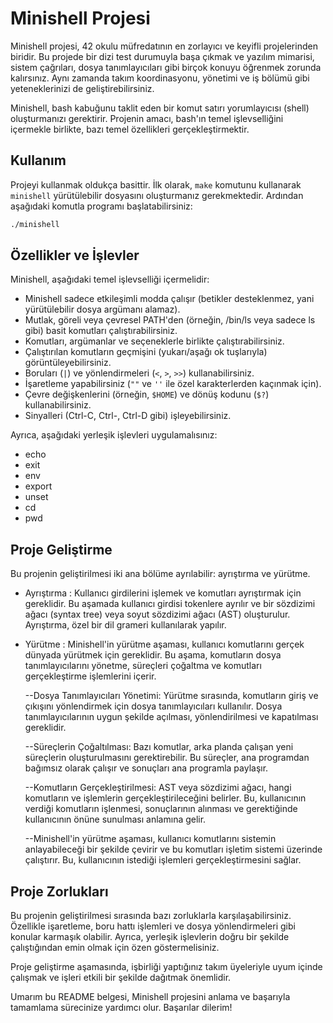 # Minishell Projesi

Minishell projesi, 42 okulu müfredatının en zorlayıcı ve keyifli projelerinden biridir. Bu projede bir dizi test durumuyla başa çıkmak ve yazılım mimarisi, sistem çağrıları, dosya tanımlayıcıları gibi birçok konuyu öğrenmek zorunda kalırsınız. Aynı zamanda takım koordinasyonu, yönetimi ve iş bölümü gibi yeteneklerinizi de geliştirebilirsiniz.

Minishell, bash kabuğunu taklit eden bir komut satırı yorumlayıcısı (shell) oluşturmanızı gerektirir. Projenin amacı, bash'ın temel işlevselliğini içermekle birlikte, bazı temel özellikleri gerçekleştirmektir.

## Kullanım

Projeyi kullanmak oldukça basittir. İlk olarak, `make` komutunu kullanarak `minishell` yürütülebilir dosyasını oluşturmanız gerekmektedir. Ardından aşağıdaki komutla programı başlatabilirsiniz:

```bash
./minishell
```

## Özellikler ve İşlevler

Minishell, aşağıdaki temel işlevselliği içermelidir:

- Minishell sadece etkileşimli modda çalışır (betikler desteklenmez, yani yürütülebilir dosya argümanı alamaz).
- Mutlak, göreli veya çevresel PATH'den (örneğin, /bin/ls veya sadece ls gibi) basit komutları çalıştırabilirsiniz.
- Komutları, argümanlar ve seçeneklerle birlikte çalıştırabilirsiniz.
- Çalıştırılan komutların geçmişini (yukarı/aşağı ok tuşlarıyla) görüntüleyebilirsiniz.
- Boruları (`|`) ve yönlendirmeleri (`<`, `>`, `>>`) kullanabilirsiniz.
- İşaretleme yapabilirsiniz (`""` ve `''` ile özel karakterlerden kaçınmak için).
- Çevre değişkenlerini (örneğin, `$HOME`) ve dönüş kodunu (`$?`) kullanabilirsiniz.
- Sinyalleri (Ctrl-C, Ctrl-\, Ctrl-D gibi) işleyebilirsiniz.

Ayrıca, aşağıdaki yerleşik işlevleri uygulamalısınız:

- echo
- exit
- env
- export
- unset
- cd
- pwd

## Proje Geliştirme

Bu projenin geliştirilmesi iki ana bölüme ayrılabilir: ayrıştırma ve yürütme.

- Ayrıştırma : 
Kullanıcı girdilerini işlemek ve komutları ayrıştırmak için gereklidir. Bu aşamada kullanıcı girdisi tokenlere ayrılır ve bir sözdizimi ağacı (syntax tree) veya soyut sözdizimi ağacı (AST) oluşturulur. Ayrıştırma, özel bir dil grameri kullanılarak yapılır.

- Yürütme : 
Minishell'in yürütme aşaması, kullanıcı komutlarını gerçek dünyada yürütmek için gereklidir. Bu aşama, komutların dosya tanımlayıcılarını yönetme, süreçleri çoğaltma ve komutları gerçekleştirme işlemlerini içerir.

    --Dosya Tanımlayıcıları Yönetimi: Yürütme sırasında, komutların giriş ve çıkışını yönlendirmek için dosya tanımlayıcıları kullanılır. Dosya tanımlayıcılarının uygun şekilde açılması, yönlendirilmesi ve kapatılması gereklidir.

    --Süreçlerin Çoğaltılması: Bazı komutlar, arka planda çalışan yeni süreçlerin oluşturulmasını gerektirebilir. Bu süreçler, ana programdan bağımsız olarak çalışır ve sonuçları ana programla paylaşır.

    --Komutların Gerçekleştirilmesi: AST veya sözdizimi ağacı, hangi komutların ve işlemlerin gerçekleştirileceğini belirler. Bu, kullanıcının verdiği komutların işlenmesi, sonuçlarının alınması ve gerektiğinde kullanıcının önüne sunulması anlamına gelir.

    --Minishell'in yürütme aşaması, kullanıcı komutlarını sistemin anlayabileceği bir şekilde çevirir ve bu komutları işletim sistemi üzerinde çalıştırır. Bu, kullanıcının istediği işlemleri gerçekleştirmesini sağlar.

## Proje Zorlukları

Bu projenin geliştirilmesi sırasında bazı zorluklarla karşılaşabilirsiniz. Özellikle işaretleme, boru hattı işlemleri ve dosya yönlendirmeleri gibi konular karmaşık olabilir. Ayrıca, yerleşik işlevlerin doğru bir şekilde çalıştığından emin olmak için özen göstermelisiniz.

Proje geliştirme aşamasında, işbirliği yaptığınız takım üyeleriyle uyum içinde çalışmak ve işleri etkili bir şekilde dağıtmak önemlidir.

Umarım bu README belgesi, Minishell projesini anlama ve başarıyla tamamlama sürecinize yardımcı olur. Başarılar dilerim!
